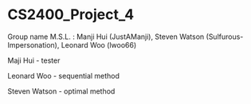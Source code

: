 # CS2400_Project_4
Group name M.S.L. : Manji Hui (JustAManji), Steven Watson (Sulfurous-Impersonation), Leonard Woo (lwoo66)

Maji Hui - tester

Leonard Woo - sequential method

Steven Watson - optimal method
